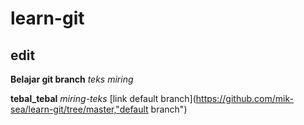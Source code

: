 # learn-git
## edit
**Belajar git branch**
*teks miring*

__tebal_tebal__
_miring-teks_
[link default branch](https://github.com/mik-sea/learn-git/tree/master,"default branch")